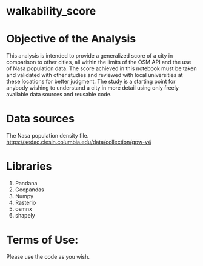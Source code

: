 # walkability_score


# Objective of the Analysis
This analysis is intended to provide a generalized score of a city in comparison to other cities, all within the limits of the OSM API and the use of Nasa population data. The score achieved in this notebook must be taken and validated with other studies and reviewed with local universities at these locations for better judgment. The study is a starting point for anybody wishing to understand a city in more detail using only freely available data sources and reusable code.



# Data sources
The Nasa population density file.
https://sedac.ciesin.columbia.edu/data/collection/gpw-v4

# Libraries
1. Pandana
2. Geopandas
3. Numpy
4. Rasterio
5. osmnx
6. shapely

# Terms of Use:
Please use the code as you wish.
